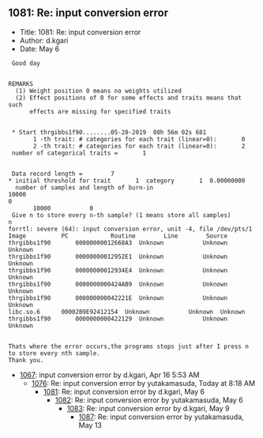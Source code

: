 ## 1081: Re: input conversion error

- Title: 1081: Re: input conversion error
- Author: d.kgari
- Date: May 6
```
 Good day


REMARKS
  (1) Weight position 0 means no weights utilized
  (2) Effect positions of 0 for some effects and traits means that such
      effects are missing for specified traits


 * Start thrgibbs1f90........05-20-2019  08h 56m 02s 681
	   1 -th trait: # categories for each trait (linear=0): 	  0
	   2 -th trait: # categories for each trait (linear=0): 	  2
 number of categorical traits = 	  1


 Data record length =		 7
* initial threshold for trait	    1  category       1  0.00000000
  number of samples and length of burn-in
10000
0
       10000	       0
 Give n to store every n-th sample? (1 means store all samples)
n
forrtl: severe (64): input conversion error, unit -4, file /dev/pts/1
Image		   PC		     Routine		Line	    Source
thrgibbs1f90	   00000000012668A3  Unknown		   Unknown  Unknown
thrgibbs1f90	   00000000012952E1  Unknown		   Unknown  Unknown
thrgibbs1f90	   00000000012934E4  Unknown		   Unknown  Unknown
thrgibbs1f90	   0000000000424AB9  Unknown		   Unknown  Unknown
thrgibbs1f90	   000000000042221E  Unknown		   Unknown  Unknown
libc.so.6	   00002B9E92412154  Unknown		   Unknown  Unknown
thrgibbs1f90	   0000000000422129  Unknown		   Unknown  Unknown


Thats where the error occurs,the programs stops just after I press n to store every nth sample.
Thank you.
```

- [1067](1067.md): input conversion error by d.kgari, Apr 16 5:53 AM
    - [1076](1076.md): Re: input conversion error by yutakamasuda, Today at 8:18 AM
        - [1081](1081.md): Re: input conversion error by d.kgari, May 6
            - [1082](1082.md): Re: input conversion error by yutakamasuda, May 6
                - [1083](1083.md): Re: input conversion error by d.kgari, May 9
                    - [1087](1087.md): Re: input conversion error by yutakamasuda, May 13
